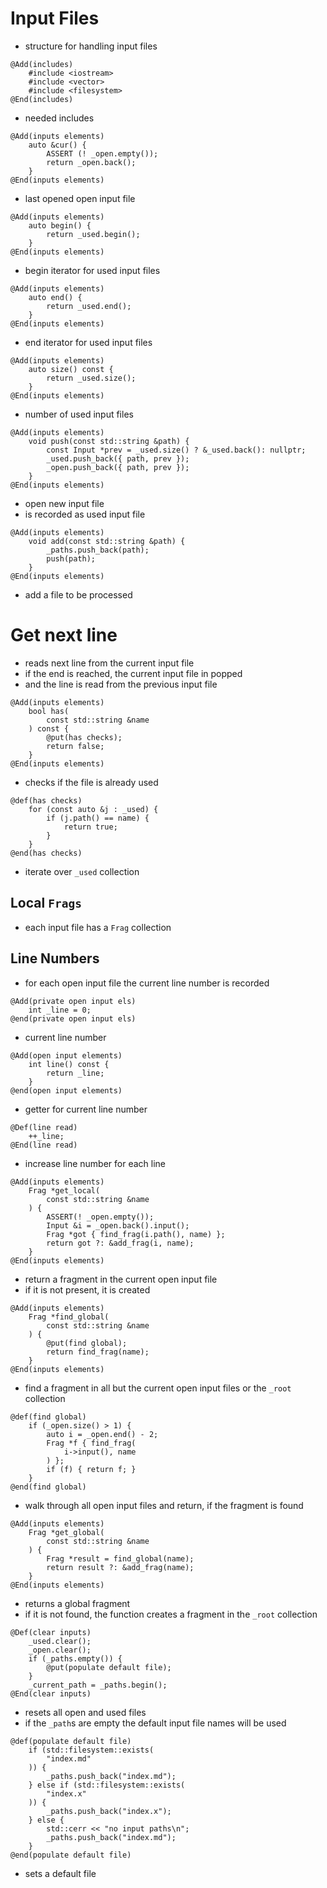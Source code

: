 # Input Files
* structure for handling input files

```
@Add(includes)
	#include <iostream>
	#include <vector>
	#include <filesystem>
@End(includes)
```
* needed includes

```
@Add(inputs elements)
	auto &cur() {
		ASSERT (! _open.empty());
		return _open.back();
	}
@End(inputs elements)
```
* last opened open input file

```
@Add(inputs elements)
	auto begin() {
		return _used.begin();
	}
@End(inputs elements)
```
* begin iterator for used input files

```
@Add(inputs elements)
	auto end() {
		return _used.end();
	}
@End(inputs elements)
```
* end iterator for used input files

```
@Add(inputs elements)
	auto size() const {
		return _used.size();
	}
@End(inputs elements)
```
* number of used input files

```
@Add(inputs elements)
	void push(const std::string &path) {
		const Input *prev = _used.size() ? &_used.back(): nullptr;
		_used.push_back({ path, prev });
		_open.push_back({ path, prev });
	}
@End(inputs elements)
```
* open new input file
* is recorded as used input file

```
@Add(inputs elements)
	void add(const std::string &path) {
		_paths.push_back(path);
		push(path);
	}
@End(inputs elements)
```
* add a file to be processed

# Get next line
* reads next line from the current input file
* if the end is reached, the current input file in popped
* and the line is read from the previous input file

```
@Add(inputs elements)
	bool has(
		const std::string &name
	) const {
		@put(has checks);
		return false;
	}
@End(inputs elements)
```
* checks if the file is already used

```
@def(has checks)
	for (const auto &j : _used) {
		if (j.path() == name) {
			return true;
		}
	}
@end(has checks)
```
* iterate over `_used` collection

## Local `Frags`
* each input file has a `Frag` collection

## Line Numbers
* for each open input file the current line number is recorded

```
@Add(private open input els)
	int _line = 0;
@end(private open input els)
```
* current line number

```
@Add(open input elements)
	int line() const {
		return _line;
	}
@end(open input elements)
```
* getter for current line number

```
@Def(line read)
	++_line;
@End(line read)
```
* increase line number for each line

```
@Add(inputs elements)
	Frag *get_local(
		const std::string &name
	) {
		ASSERT(! _open.empty());
		Input &i = _open.back().input();
		Frag *got { find_frag(i.path(), name) };
		return got ?: &add_frag(i, name);
	}
@End(inputs elements)
```
* return a fragment in the current open input file
* if it is not present, it is created

```
@Add(inputs elements)
	Frag *find_global(
		const std::string &name
	) {
		@put(find global);
		return find_frag(name);
	}
@End(inputs elements)
```
* find a fragment in all but the current open input files or the `_root`
  collection

```
@def(find global)
	if (_open.size() > 1) {
		auto i = _open.end() - 2;
		Frag *f { find_frag(
			i->input(), name
		) };
		if (f) { return f; }
	}
@end(find global)
```
* walk through all open input files and return, if the fragment is found

```
@Add(inputs elements)
	Frag *get_global(
		const std::string &name
	) {
		Frag *result = find_global(name);
		return result ?: &add_frag(name);
	}
@End(inputs elements)
```
* returns a global fragment
* if it is not found, the function creates a fragment in the `_root`
  collection

```
@Def(clear inputs)
	_used.clear();
	_open.clear();
	if (_paths.empty()) {
		@put(populate default file);
	}
	_current_path = _paths.begin();
@End(clear inputs)
```
* resets all open and used files
* if the `_path`s are empty the default input file names will be used

```
@def(populate default file)
	if (std::filesystem::exists(
		"index.md"
	)) {
		_paths.push_back("index.md");
	} else if (std::filesystem::exists(
		"index.x"
	)) {
		_paths.push_back("index.x");
	} else {
		std::cerr << "no input paths\n";
		_paths.push_back("index.md");
	}
@end(populate default file)
```
* sets a default file

